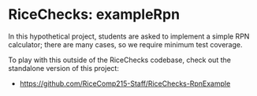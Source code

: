 # RiceChecks: exampleRpn

In this hypothetical project, students are asked to implement a simple RPN calculator;
there are many cases, so we require minimum test coverage.

To play with this outside of the RiceChecks codebase, check out the standalone version of this project:
- https://github.com/RiceComp215-Staff/RiceChecks-RpnExample